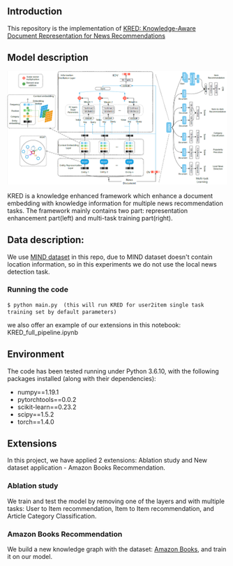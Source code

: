 ## Introduction

This repository is the implementation of [KRED: Knowledge-Aware Document Representation for News Recommendations](https://arxiv.org/abs/1910.11494)

## Model description

![](./framework.PNG)

KRED is a knowledge enhanced framework which enhance a document embedding with knowledge information for multiple news recommendation tasks. The framework mainly contains two part: representation enhancement part(left) and multi-task training part(right).

##  Data description:

We use [MIND dataset](https://msnews.github.io) in this repo, due to MIND dataset doesn't contain location information, so in this experiments we do not use the local news detection task.

###  Running the code
```
$ python main.py  (this will run KRED for user2item single task training set by default parameters)
```

we also offer an example of our extensions in this notebook: KRED_full_pipeline.ipynb


## Environment
The code has been tested running under Python 3.6.10, with the following packages installed (along with their dependencies):
- numpy==1.19.1
- pytorchtools==0.0.2
- scikit-learn==0.23.2
- scipy==1.5.2
- torch==1.4.0

## Extensions
In this project, we have applied 2 extensions: Ablation study and New dataset application - Amazon Books Recommendation.
### Ablation study
We train and test the model by removing one of the layers and with multiple tasks: User to Item recommendation, Item to Item recommendation, and Article Category Classification.

### Amazon Books Recommendation
We build a new knowledge graph with the dataset: [Amazon Books](https://www.kaggle.com/datasets/mohamedbakhet/amazon-books-reviews?select=Books_rating.csv), and train it on our model.
